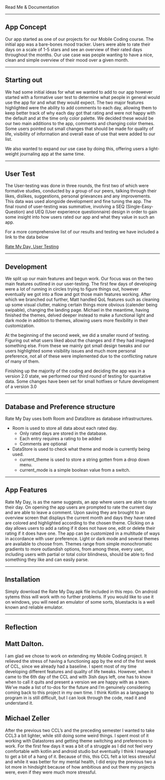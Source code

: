 
Read Me & Documentation                                                                                        

--------------------------------------------------------------------------------------------------------------
App Concept
--------------------------------------------------------------------------------------------------------------
Our app started as one of our projects for our Mobile Coding course. The initial app was a bare-bones mood tracker. Users were able to rate their days on a scale of 1-5 stars and see an overview of their rated days throughout the months. Our use case was people wanting to have a nice, clean and simple overview of their mood over a given month.

--------------------------------------------------------------------------------------------------------------
Starting out
--------------------------------------------------------------------------------------------------------------
We had some initial ideas for what we wanted to add to our app however started with a formative user test to determine what people in general would use the app for and what they would expect. The two major features highlighted were the ability to add comments to each day, allowing them to keep better track of why each day got that rating and were not happy with the default and at the time only color palette. We decided these would be our two main additions to the app, comments and changing color themes. Some users pointed out small changes that should be made for quality of life, visibility of information and overall ease of use that were added to our list.

We also wanted to expand our use case by doing this, offering users a light-weight journaling app at the same time.

--------------------------------------------------------------------------------------------------------------
User Test
--------------------------------------------------------------------------------------------------------------
The User-testing was done in three rounds, the first two of which were formative studies, conducted by a group of our peers, talking through their likes, dislikes, suggestions, personal grievances and any improvements. This data was used alongside development and fine tuning the app. The final round of user-testing was summative, involving a SEQ (Single-Easy-Question) and UEQ (User experience questionnaire) design in order to gain some insight into how users rated our app and what they value in such an app.

For a more comprehensive list of our results and testing we have included a link to the data below

[Rate My Day, User Testing](https://docs.google.com/document/d/1MgyZ4laGOdWBpFdnYIcJVHsbXaCQ_LvEcbHsUfxK9ys/edit?usp=sharing)

--------------------------------------------------------------------------------------------------------------
Development
--------------------------------------------------------------------------------------------------------------
We split up our main features and begun work. Our focus was on the two main features outlined in our user-testing. The first few days of developing were a lot of running in circles trying to figure things out, however eventually we got into a flow and got those main features working. After which we branched out further, Matt handled QoL features such as cleaning up some visual clutter, making certain things more obvious (calender being swipable), changing the landing page. Michael in the meantime, having finished the themes, delved deeper instead to make a functional light and dark mode in addition to themes, allowing users more flexibility in their customization. 

At the beginning of the second week, we did a smaller round of testing. Figuring out what users liked about the changes and if they had imagined something else. From these we mainly got small design tweaks and our users highlighted some visibility issues and much more personal preference, not all of these were implemented due to the conflicting nature of many of them.

Finishing up the majority of the coding and deciding the app was in a version 2.0 state, we performed our third round of testing for quantative data. Some changes have been set for small hotfixes or future development of a version 3.0

--------------------------------------------------------------------------------------------------------------
Database and Preference structure
--------------------------------------------------------------------------------------------------------------
Rate My Day uses both Room and DataStore as database infrastructures.
- Room is used to store all data about each rated day.
    - Only rated days are stored in the database.
    - Each entry requires a rating to be added
    - Comments are optional
- DataStore is used to check what theme and mode is currently being used.
    - current_theme is used to store a string gotten from a drop down menu.
    - current_mode is a simple boolean value from a switch.

--------------------------------------------------------------------------------------------------------------
App Features
--------------------------------------------------------------------------------------------------------------
Rate My Day, is as the name suggests, an app where users are able to rate their day. On opening the app users are prompted to rate the current day and are able to leave a comment. Upon saving they are brought to an overview screen that displays the current month and days they have rated are colored and highlighted according to the chosen theme. Clicking on a day allows users to add a rating if it does not have one, edit or delete their rating if it does have one.
The app can be customized in a multitude of ways in accordance with user preference. Light or dark mode and several themes are available to choose from. Themes range from simple monochromatic gradients to more outlandish options, from among these, every user, including users with partial or total color blindness, should be able to find something they like and can easily parse. 

--------------------------------------------------------------------------------------------------------------
Installation
--------------------------------------------------------------------------------------------------------------
Simply download the Rate My Day.apk file included in this repo. On android sytems thiss will work with no further problems. If you would like to use it on windows, you will need an emulator of some sorts, bluestacks is a well known and reliable emulator.

--------------------------------------------------------------------------------------------------------------
Reflection
--------------------------------------------------------------------------------------------------------------

Matt Dalton.
--------------------------------------------------------------------------------------------------------------
I am glad we chose to work on extending my Mobile Coding project. It relieved the stress of having a functioning app by the end of the first week of CCL, since we already had a baseline. I spent most of my time developing different features and quality of life tweaks. However, when it came to the 6th day of the CCL and with 3ish days left, one has to know when to call it quits and present a version we are happy with as a team. We’ve made a list of to-dos for the future and I’m genuinely considering coming back to this project in my own time. I think Kotlin as a language to program in is still difficult, but I can look through the code, read it and understand it.


Michael Zeller
--------------------------------------------------------------------------------------------------------------
After the previous two CCL’s and the preceding semester I wanted to take CCL3 a bit lighter, while still doing some weird things. I spent most of it working with Datastores and getting theme switching and preferences to work. For the first few days it was a bit of a struggle as I did not feel very comfortable with kotlin and  android studio but eventually I think I managed to get a bit of a hang of it. Because of this, this CCL felt a lot less stressful and while it was better for my mental health, I did enjoy the previous two a lot more in hindsight because of how ambitious and out there my projects were, even if they were much more stressful. 

